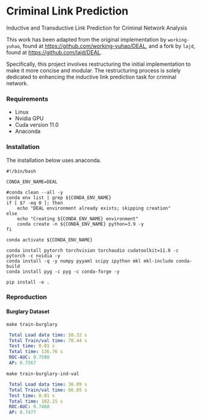 # Criminal Link Prediction
Inductive and Transductive Link Prediction for Criminal Network Analysis

This work has been adapted from the original implementation by `working-yuhao`, found at https://github.com/working-yuhao/DEAL, and a fork by `lajd`, found at https://github.com/lajd/DEAL.

Specifically, this project involves restructuring the initial implementation to make it more concise and modular. The restructuring process is solely dedicated to enhancing the inductive link prediction task for criminal network.

### Requirements
- Linux
- Nvidia GPU
- Cuda version 11.0
- Anaconda

### Installation
The installation below uses anaconda.

```shell
#!/bin/bash

CONDA_ENV_NAME=DEAL

#conda clean --all -y
conda env list | grep ${CONDA_ENV_NAME}
if [ $? -eq 0 ]; then
    echo "DEAL environment already exists; skipping creation"
else
    echo "Creating ${CONDA_ENV_NAME} environment"
    conda create -n ${CONDA_ENV_NAME} python=3.9 -y
fi

conda activate ${CONDA_ENV_NAME}

conda install pytorch torchvision torchaudio cudatoolkit=11.0 -c pytorch -c nvidia -y
conda install -q -y numpy pyyaml scipy ipython mkl mkl-include conda-build
conda install pyg -c pyg -c conda-forge -y

pip install -e .
```


### Reproduction

#### Burglary Dataset

```shell
make train-burglary
```

```yaml
 Total Load data time: 58.32 s
 Total Train/val time: 78.44 s
 Test time: 0.01 s
 Total time: 136.76 s
 ROC-AUC: 0.7580 
 AP: 0.7567
```

```shell
make train-burglary-ind-val
```

```yaml
 Total Load data time: 36.09 s
 Total Train/val time: 66.05 s
 Test time: 0.01 s
 Total time: 102.15 s
 ROC-AUC: 0.7468 
 AP: 0.7477
```
